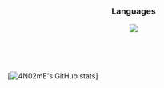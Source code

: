 <div align=center id="development languages">
    <h3>Languages</h3>
    <img src="https://img.shields.io/badge/Python-3776AB?style=flat-square&logo=Python&logoColor=white"/>
</div>

<br><br><br>

[![4N02mE's GitHub stats](https://github-readme-stats.vercel.app/api?username=4N02mE&hide=issues&count_private=true&show_icons=true&theme=slateorange&locale=kr)]

<!--
**4N02mE/4N02mE** is a ✨ _special_ ✨ repository because its `README.md` (this file) appears on your GitHub profile.

Here are some ideas to get you started:

- 🔭 I’m currently working on ...
- 🌱 I’m currently learning ...
- 👯 I’m looking to collaborate on ...
- 🤔 I’m looking for help with ...
- 💬 Ask me about ...
- 📫 How to reach me: ...
- 😄 Pronouns: ...
- ⚡ Fun fact: ...
-->
